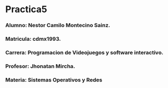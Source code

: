 # Practica5

### Alumno: Nestor Camilo Montecino Sainz.
### Matricula: cdmx1993.
### Carrera: Programacion de Videojuegos y software interactivo.
### Profesor: Jhonatan Mircha.
### Materia: Sistemas Operativos y Redes